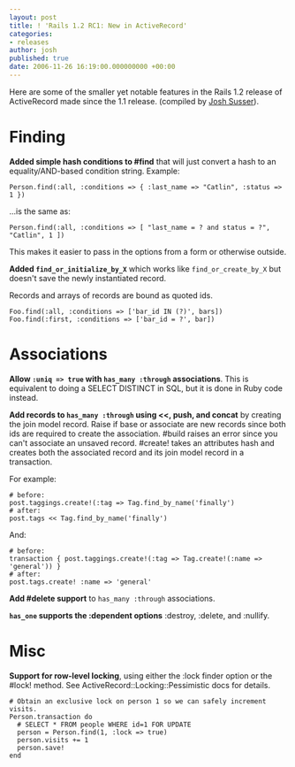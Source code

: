 ```yaml
---
layout: post
title: ! 'Rails 1.2 RC1: New in ActiveRecord'
categories:
- releases
author: josh
published: true
date: 2006-11-26 16:19:00.000000000 +00:00
---
```

Here are some of the smaller yet notable features in the Rails 1.2 release of ActiveRecord made since the 1.1 release. (compiled by [Josh Susser](http://blog.hasmanythrough.com)).

# Finding
**Added simple hash conditions to #find** that will just convert a hash to an equality/AND-based condition string. Example:

    Person.find(:all, :conditions => { :last_name => "Catlin", :status => 1 })

...is the same as:

    Person.find(:all, :conditions => [ "last_name = ? and status = ?", "Catlin", 1 ])

This makes it easier to pass in the options from a form or otherwise outside.

**Added `find_or_initialize_by_X`** which works like `find_or_create_by_X` but doesn't save the newly instantiated record.

Records and arrays of records are bound as quoted ids.

    Foo.find(:all, :conditions => ['bar_id IN (?)', bars])
    Foo.find(:first, :conditions => ['bar_id = ?', bar])


# Associations

**Allow `:uniq => true` with `has_many :through` associations**.  This is equivalent to doing a SELECT DISTINCT in SQL, but it is done in Ruby code instead.

**Add records to `has_many :through` using <<, push, and concat** by creating the join model record. Raise if base or associate are new records since both ids are required to create the association. #build raises an error since you can't associate an unsaved record. #create! takes an attributes hash and creates both the associated record and its join model record in a transaction.

For example:

    # before:
    post.taggings.create!(:tag => Tag.find_by_name('finally')
    # after:
    post.tags << Tag.find_by_name('finally')

And:

    # before:
    transaction { post.taggings.create!(:tag => Tag.create!(:name => 'general')) }
    # after:
    post.tags.create! :name => 'general'

**Add #delete support** to `has_many :through` associations.

**`has_one` supports the :dependent options** :destroy, :delete, and :nullify.


# Misc
**Support for row-level locking**, using either the :lock finder option or the #lock! method.  See ActiveRecord::Locking::Pessimistic docs for details.

    # Obtain an exclusive lock on person 1 so we can safely increment visits.
    Person.transaction do
      # SELECT * FROM people WHERE id=1 FOR UPDATE
      person = Person.find(1, :lock => true)
      person.visits += 1
      person.save!
    end